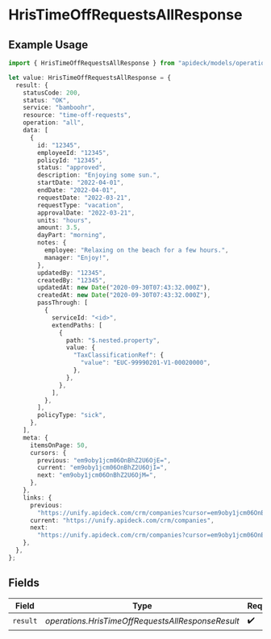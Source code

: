 # HrisTimeOffRequestsAllResponse

## Example Usage

```typescript
import { HrisTimeOffRequestsAllResponse } from "apideck/models/operations";

let value: HrisTimeOffRequestsAllResponse = {
  result: {
    statusCode: 200,
    status: "OK",
    service: "bamboohr",
    resource: "time-off-requests",
    operation: "all",
    data: [
      {
        id: "12345",
        employeeId: "12345",
        policyId: "12345",
        status: "approved",
        description: "Enjoying some sun.",
        startDate: "2022-04-01",
        endDate: "2022-04-01",
        requestDate: "2022-03-21",
        requestType: "vacation",
        approvalDate: "2022-03-21",
        units: "hours",
        amount: 3.5,
        dayPart: "morning",
        notes: {
          employee: "Relaxing on the beach for a few hours.",
          manager: "Enjoy!",
        },
        updatedBy: "12345",
        createdBy: "12345",
        updatedAt: new Date("2020-09-30T07:43:32.000Z"),
        createdAt: new Date("2020-09-30T07:43:32.000Z"),
        passThrough: [
          {
            serviceId: "<id>",
            extendPaths: [
              {
                path: "$.nested.property",
                value: {
                  "TaxClassificationRef": {
                    "value": "EUC-99990201-V1-00020000",
                  },
                },
              },
            ],
          },
        ],
        policyType: "sick",
      },
    ],
    meta: {
      itemsOnPage: 50,
      cursors: {
        previous: "em9oby1jcm06OnBhZ2U6OjE=",
        current: "em9oby1jcm06OnBhZ2U6OjI=",
        next: "em9oby1jcm06OnBhZ2U6OjM=",
      },
    },
    links: {
      previous:
        "https://unify.apideck.com/crm/companies?cursor=em9oby1jcm06OnBhZ2U6OjE%3D",
      current: "https://unify.apideck.com/crm/companies",
      next:
        "https://unify.apideck.com/crm/companies?cursor=em9oby1jcm06OnBhZ2U6OjM",
    },
  },
};
```

## Fields

| Field                                             | Type                                              | Required                                          | Description                                       |
| ------------------------------------------------- | ------------------------------------------------- | ------------------------------------------------- | ------------------------------------------------- |
| `result`                                          | *operations.HrisTimeOffRequestsAllResponseResult* | :heavy_check_mark:                                | N/A                                               |